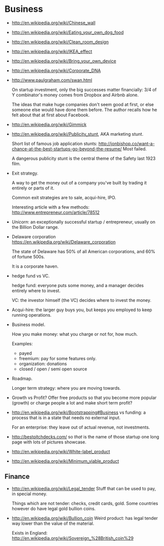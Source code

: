 # Business

-   <http://en.wikipedia.org/wiki/Chinese_wall>

-   <http://en.wikipedia.org/wiki/Eating_your_own_dog_food>

-   <http://en.wikipedia.org/wiki/Clean_room_design>

-   <http://en.wikipedia.org/wiki/IKEA_effect>

-   <http://en.wikipedia.org/wiki/Bring_your_own_device>

-   <http://en.wikipedia.org/wiki/Corporate_DNA>

-   <http://www.paulgraham.com/swan.html>

    On startup investment, only the big successes matter financially: 3/4 of Y combinator's money comes from Dropbox and Airbnb alone.

    The ideas that make huge companies don't seem good at first, or else someone else would have done them before. The author recalls how he felt about that at first about Facebook.

-   <http://en.wikipedia.org/wiki/Gimmick>

-   <http://en.wikipedia.org/wiki/Publicity_stunt>, AKA marketing stunt.

    Short list of famous job application stunts: <http://jonbishop.co/want-a-chance-at-the-best-startups-go-beyond-the-resume/>
    Most failed.

    A dangerous publicity stunt is the central theme of the Safety last 1923 film.

-   Exit strategy.

    A way to get the money out of a company you've built by trading it entirely or parts of it.

    Common exit strategies are to sale, acqui-hire, IPO.

    Interesting article with a few methods: <http://www.entrepreneur.com/article/78512>

-   *Unicorn*: an exceptionally successful startup / entrepreneur, usually on the Billion Dollar range.

-   Delaware corporation <https://en.wikipedia.org/wiki/Delaware_corporation>

    The state of Delaware has 50% of all American corporations, and 60% of fortune 500s.

    It is a corporate haven.

-   hedge fund vs VC.

    hedge fund: everyone puts some money, and a manager decides entirely where to invest.

    VC: the investor himself (the VC) decides where to invest the money.

-   Acqui-hire: the larger guy buys you, but keeps you employed to keep running operations.

-   Business model.

    How you make money: what you charge or not for, how much.

    Examples:

    - payed
    - freemium: pay for some features only.
    - organization: donations
    - closed / open / semi open source

-   Roadmap.

    Longer term strategy: where you are moving towards.

-   Growth vs Profit? Offer free products so that you become more popular (growth) or charge people a lot and make short term profit?

-   <http://en.wikipedia.org/wiki/Bootstrapping#Business> vs funding: a process that is in a state that needs no external input.

    For an enterprise: they leave out of actual revenue, not investments.

-   <http://bestpitchdecks.com/> so *that* is the name of those startup one long page with lots of pictures showcase.

-   <http://en.wikipedia.org/wiki/White-label_product>

-   <http://en.wikipedia.org/wiki/Minimum_viable_product>

## Finance

-   <http://en.wikipedia.org/wiki/Legal_tender> Stuff that can be used to pay, in special money.

    Things which are not tender: checks, credit cards, gold. Some countries however do have legal gold bullion coins.

-   <http://en.wikipedia.org/wiki/Bullion_coin> Weird product: has legal tender way lower than the value of the material.

    Exists in England: <http://en.wikipedia.org/wiki/Sovereign_%28British_coin%29>
